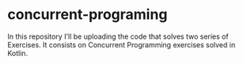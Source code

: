 # concurrent-programing
In this repository I'll be uploading the code that solves two series of Exercises.
It consists on Concurrent Programming exercises solved in Kotlin.
